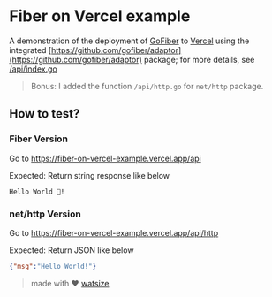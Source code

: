 # Fiber on Vercel example

A demonstration of the deployment of [GoFiber](https://gofiber.io/) to [Vercel](https://vercel.com/) using the integrated [https://github.com/gofiber/adaptor](https://github.com/gofiber/adaptor) package; for more details, see [/api/index.go](/api/index.go)

> Bonus: I added the function `/api/http.go` for `net/http` package.

## How to test?

### Fiber Version

Go to <https://fiber-on-vercel-example.vercel.app/api>

Expected: Return string response like below

```text
Hello World 👋!
```

### net/http Version

Go to <https://fiber-on-vercel-example.vercel.app/api/http>

Expected: Return JSON like below

```json
{"msg":"Hello World!"}
```

> made with ❤️ [watsize](https://github.com/buildingwatsize)
